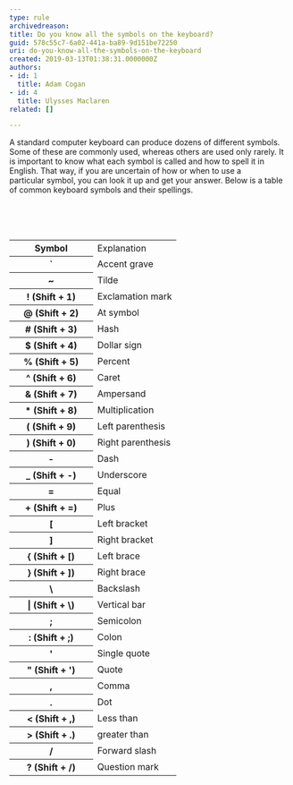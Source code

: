 ```yaml
---
type: rule
archivedreason: 
title: Do you know all the symbols on the keyboard?
guid: 578c55c7-6a02-441a-ba89-9d151be72250
uri: do-you-know-all-the-symbols-on-the-keyboard
created: 2019-03-13T01:38:31.0000000Z
authors:
- id: 1
  title: Adam Cogan
- id: 4
  title: Ulysses Maclaren
related: []

---
```



​A standard computer keyboard can produce dozens of different symbols. Some of these are commonly used, whereas others are used only rarely. It is important to know what each symbol is called and how to spell it in English. That way, if you are uncertain of how or when to use a particular&#160;symbol, you can look it up and get your answer. Below is a table of common keyboard&#160;symbols and their spellings.&#160;​<br>
<br><excerpt class='endintro'></excerpt><br>
<p>​<br></p><table cellspacing="0" width="100%" class="ssw15-rteTable-default"><tbody><tr class="ssw15-rteTableEvenRow-default"><th class="ssw15-rteTableFirstCol-default" rowspan="1" colspan="1" style="width&#58;50%;">Symbol<br></th><td class="ssw15-rteTableOddCol-default" style="width&#58;50%;">Explanation<br></td></tr><tr class="ssw15-rteTableOddRow-default"><th class="ssw15-rteTableFirstCol-default" rowspan="1" colspan="1">`<br></th><td class="ssw15-rteTableOddCol-default">Accent grave</td></tr><tr class="ssw15-rteTableEvenRow-default"><th class="ssw15-rteTableFirstCol-default" rowspan="1" colspan="1">~<br></th><td class="ssw15-rteTableOddCol-default">Tilde<br></td></tr><tr class="ssw15-rteTableOddRow-default"><th class="ssw15-rteTableFirstCol-default" rowspan="1" colspan="1">! (Shift&#160;+ 1)<br></th><td class="ssw15-rteTableOddCol-default">Exclamation mark<br></td></tr><tr class="ssw15-rteTableEvenRow-default"><th class="ssw15-rteTableFirstCol-default" rowspan="1" colspan="1">@ (Shift + 2)<br></th><td class="ssw15-rteTableOddCol-default">At symbol<br></td></tr><tr class="ssw15-rteTableOddRow-default"><th class="ssw15-rteTableFirstCol-default" rowspan="1" colspan="1"># (Shift + 3)</th><td class="ssw15-rteTableOddCol-default">Hash<br></td></tr><tr class="ssw15-rteTableEvenRow-default"><th class="ssw15-rteTableFirstCol-default" rowspan="1" colspan="1">$ (Shift + 4)<br></th><td class="ssw15-rteTableOddCol-default">Dollar sign</td></tr><tr class="ssw15-rteTableOddRow-default"><th class="ssw15-rteTableFirstCol-default" rowspan="1" colspan="1">% (Shift + 5) <br></th><td class="ssw15-rteTableOddCol-default">Percent</td></tr><tr class="ssw15-rteTableEvenRow-default"><th class="ssw15-rteTableFirstCol-default" rowspan="1" colspan="1">^ (Shift + 6)<br></th><td class="ssw15-rteTableOddCol-default">Caret</td></tr><tr class="ssw15-rteTableOddRow-default"><th class="ssw15-rteTableFirstCol-default" rowspan="1" colspan="1">&amp; (Shift + 7)<br></th><td class="ssw15-rteTableOddCol-default">Ampersand</td></tr><tr class="ssw15-rteTableEvenRow-default"><th class="ssw15-rteTableFirstCol-default" rowspan="1" colspan="1">* (Shift + 8)<br></th><td class="ssw15-rteTableOddCol-default">Multiplication</td></tr><tr class="ssw15-rteTableOddRow-default"><th class="ssw15-rteTableFirstCol-default" rowspan="1" colspan="1">( (Shift + 9)<br></th><td class="ssw15-rteTableOddCol-default">Left parenthesis<br></td></tr><tr class="ssw15-rteTableEvenRow-default"><th class="ssw15-rteTableFirstCol-default" rowspan="1" colspan="1">) (Shift + 0)<br></th><td class="ssw15-rteTableOddCol-default">Right parenthesis<br></td></tr><tr class="ssw15-rteTableOddRow-default"><th class="ssw15-rteTableFirstCol-default" rowspan="1" colspan="1">-<br></th><td class="ssw15-rteTableOddCol-default">Dash<br></td></tr><tr class="ssw15-rteTableEvenRow-default"><th class="ssw15-rteTableFirstCol-default" rowspan="1" colspan="1">_ (Shift + -)<br></th><td class="ssw15-rteTableOddCol-default">Underscore</td></tr><tr class="ssw15-rteTableOddRow-default"><th class="ssw15-rteTableFirstCol-default" rowspan="1" colspan="1">=<br></th><td class="ssw15-rteTableOddCol-default">Equal</td></tr><tr class="ssw15-rteTableEvenRow-default"><th class="ssw15-rteTableFirstCol-default" rowspan="1" colspan="1">+ (Shift + =)<br></th><td class="ssw15-rteTableOddCol-default">Plus</td></tr><tr class="ssw15-rteTableOddRow-default"><th class="ssw15-rteTableFirstCol-default" rowspan="1" colspan="1">[<br></th><td class="ssw15-rteTableOddCol-default">Left bracket<br></td></tr><tr class="ssw15-rteTableEvenRow-default"><th class="ssw15-rteTableFirstCol-default" rowspan="1" colspan="1">]<br></th><td class="ssw15-rteTableOddCol-default">Right bracket&#160;<br></td></tr><tr class="ssw15-rteTableOddRow-default"><th class="ssw15-rteTableFirstCol-default" rowspan="1" colspan="1">&#123; (Shift + [)<br></th><td class="ssw15-rteTableOddCol-default">Left brace</td></tr><tr class="ssw15-rteTableEvenRow-default"><th class="ssw15-rteTableFirstCol-default" rowspan="1" colspan="1">&#125; (Shift + ])<br></th><td class="ssw15-rteTableOddCol-default">Right brace</td></tr><tr class="ssw15-rteTableOddRow-default"><th class="ssw15-rteTableFirstCol-default" rowspan="1" colspan="1">\<br></th><td class="ssw15-rteTableOddCol-default">Backslash<br></td></tr><tr class="ssw15-rteTableEvenRow-default"><th class="ssw15-rteTableFirstCol-default" rowspan="1" colspan="1">| (Shift + \) <br></th><td class="ssw15-rteTableOddCol-default">Vertical bar <br></td></tr><tr class="ssw15-rteTableOddRow-default"><th class="ssw15-rteTableFirstCol-default" rowspan="1" colspan="1">;<br></th><td class="ssw15-rteTableOddCol-default">Semicolon</td></tr><tr class="ssw15-rteTableEvenRow-default"><th class="ssw15-rteTableFirstCol-default" rowspan="1" colspan="1">&#58; (Shift + ;)<br></th><td class="ssw15-rteTableOddCol-default">Colon <br></td></tr><tr class="ssw15-rteTableOddRow-default"><th class="ssw15-rteTableFirstCol-default" rowspan="1" colspan="1">'<br></th><td class="ssw15-rteTableOddCol-default">Single quote</td></tr><tr class="ssw15-rteTableEvenRow-default"><th class="ssw15-rteTableFirstCol-default" rowspan="1" colspan="1">&quot; (Shift + ')<br></th><td class="ssw15-rteTableOddCol-default">Quote</td></tr><tr class="ssw15-rteTableOddRow-default"><th class="ssw15-rteTableFirstCol-default" rowspan="1" colspan="1">,<br></th><td class="ssw15-rteTableOddCol-default">Comma</td></tr><tr class="ssw15-rteTableEvenRow-default"><th class="ssw15-rteTableFirstCol-default" rowspan="1" colspan="1">.<br></th><td class="ssw15-rteTableOddCol-default">Dot <br></td></tr><tr class="ssw15-rteTableOddRow-default"><th class="ssw15-rteTableFirstCol-default" rowspan="1" colspan="1">&lt; (Shift + ,)<br></th><td class="ssw15-rteTableOddCol-default">Less than<br></td></tr><tr class="ssw15-rteTableEvenRow-default"><th class="ssw15-rteTableFirstCol-default" rowspan="1" colspan="1">&gt; (Shift + .)<br></th><td class="ssw15-rteTableOddCol-default">greater than<br></td></tr><tr class="ssw15-rteTableOddRow-default"><th class="ssw15-rteTableFirstCol-default" rowspan="1" colspan="1">/<br></th><td class="ssw15-rteTableOddCol-default">Forward slash</td></tr><tr class="ssw15-rteTableEvenRow-default"><th class="ssw15-rteTableFirstCol-default" rowspan="1" colspan="1">? (Shift + /)<br></th><td class="ssw15-rteTableOddCol-default">Question mark</td></tr></tbody></table><p><br><br></p>


